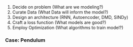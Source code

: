 
1. Decide on problem (What are we modeling?)
2. Curate Data (What Data will inform the model?)
3. Design an architecture (RNN, Autoencoder, DMD, SINDy)
4. Craft a loss function (What models are good?)
5. Employ Optimization (What algorithms to train model?)




### Case: Pendulum



